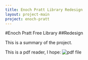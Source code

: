 ```yaml
---
title: Enoch Pratt Library Redesign
layout: project-main
project: enoch-pratt
---
```


#Enoch Pratt Free Library
##Redesign

This is a summary of the project.

This is a pdf reader, I hope:
![pdf file](http://www.placekitten.com/300/300)
